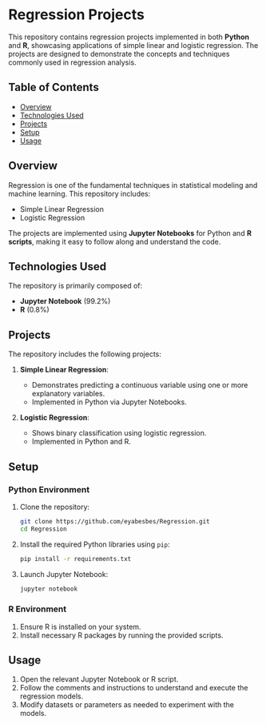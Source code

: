 # Regression Projects

This repository contains regression projects implemented in both **Python** and **R**, showcasing applications of simple linear and logistic regression. The projects are designed to demonstrate the concepts and techniques commonly used in regression analysis.

## Table of Contents
- [Overview](#overview)
- [Technologies Used](#technologies-used)
- [Projects](#projects)
- [Setup](#setup)
- [Usage](#usage)

## Overview
Regression is one of the fundamental techniques in statistical modeling and machine learning. This repository includes:
- Simple Linear Regression
- Logistic Regression

The projects are implemented using **Jupyter Notebooks** for Python and **R scripts**, making it easy to follow along and understand the code.

## Technologies Used
The repository is primarily composed of:
- **Jupyter Notebook** (99.2%)
- **R** (0.8%)

## Projects
The repository includes the following projects:
1. **Simple Linear Regression**:
   - Demonstrates predicting a continuous variable using one or more explanatory variables.
   - Implemented in Python via Jupyter Notebooks.

2. **Logistic Regression**:
   - Shows binary classification using logistic regression.
   - Implemented in Python and R.

## Setup
### Python Environment
1. Clone the repository:
   ```bash
   git clone https://github.com/eyabesbes/Regression.git
   cd Regression
   ```
2. Install the required Python libraries using `pip`:
   ```bash
   pip install -r requirements.txt
   ```
3. Launch Jupyter Notebook:
   ```bash
   jupyter notebook
   ```

### R Environment
1. Ensure R is installed on your system.
2. Install necessary R packages by running the provided scripts.

## Usage
1. Open the relevant Jupyter Notebook or R script.
2. Follow the comments and instructions to understand and execute the regression models.
3. Modify datasets or parameters as needed to experiment with the models.
